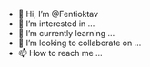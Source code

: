 - 👋 Hi, I’m @Fentioktav
- 👀 I’m interested in ...
- 🌱 I’m currently learning ...
- 💞️ I’m looking to collaborate on ...
- 📫 How to reach me ...

<!---
Fentioktav/Fentioktav is a ✨ special ✨ repository because its `README.md` (this file) appears on your GitHub profile.
You can click the Preview link to take a look at your changes.
--->
